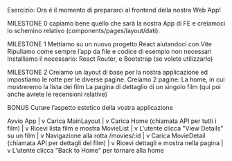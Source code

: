 Esercizio:
Ora è il momento di prepararci al frontend della nostra Web App!

MILESTONE 0
capiamo bene quello che sarà la nostra App di FE e creiamoci lo schemino relativo (components/pages/layout/dati).

MILESTONE 1
Mettiamo su un nuovo progetto React aiutandoci con Vite
Ripuliamo come sempre l’app da file e codice di esempio non necessari
Installiamo il necessario: React Router, e Bootstrap (se volete utilizzarlo)

MILESTONE 2
Creiamo un layout di base per la nostra applicazione ed impostiamo le rotte per le diverse pagine.
Creiamo 2 pagine:
La home, in cui mostreremo la lista dei film
La pagina di dettaglio di un singolo film (qui poi anche avrete le recensioni relative)

BONUS
Curare l’aspetto estetico della vostra applicazione


<!-- Diagramma di Flusso -->

Avvio App
   |
   v
Carica MainLayout
   |
   v
Carica Home (chiamata API per tutti i film)
   |
   v
Ricevi lista film e mostra MovieList
   |
   v
L'utente clicca "View Details" su un film
   |
   v
Navigazione alla rotta /movies/:id
   |
   v
Carica MovieDetail (chiamata API per dettagli del film)
   |
   v
Ricevi dettagli e mostra nella pagina
   |
   v
L'utente clicca "Back to Home" per tornare alla home